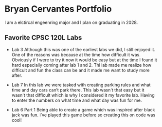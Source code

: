 # Bryan Cervantes Portfolio


I am a elctircal engeenring major and I plan on graduating in 2028.


## Favorite CPSC 120L Labs


* Lab 3
Although this was one of the earliest labs we did, I still enjoyed it. One of the reasons was because at the time how difficult it was. Obviously if I were to try it now it would be easy but at the time I found it hard especially coming after lab 1 and 2. Thi lab made me realize how difficult and fun the class can be and it made me want to study more after.


* Lab 7
In this lab we were tasked with creating parking rules and what time and day cars can’t park there. This lab wasn't that easy but it wasn't that difficult which is why I considered it my favorite lab. Having to enter the numbers on what time and what day was fun for me.


* Lab 6 Part 1
Being able to create a game which was inspired after black jack was fun. I’ve played this game before so creating this on code was cool!
